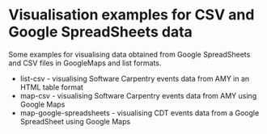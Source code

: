 # Visualisation examples for CSV and Google SpreadSheets data

Some examples for visualising data obtained from Google SpreadSheets and CSV files in GoogleMaps and list formats.

- list-csv - visualising Software Carpentry events data from AMY in an HTML table format
- map-csv - visualising Software Carpentry events data from AMY using Google Maps
- map-google-spreadsheets - visualising CDT events data from a Google SpreadSheet using Google Maps
